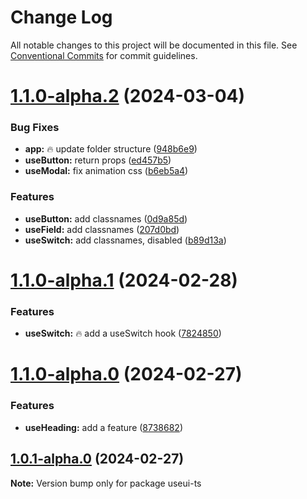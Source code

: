 # Change Log

All notable changes to this project will be documented in this file.
See [Conventional Commits](https://conventionalcommits.org) for commit guidelines.

# [1.1.0-alpha.2](https://github.com/emilov2501/use-ui/compare/useui-ts@1.1.0-alpha.1...useui-ts@1.1.0-alpha.2) (2024-03-04)


### Bug Fixes

* **app:** :fire: update folder structure ([948b6e9](https://github.com/emilov2501/use-ui/commit/948b6e957b468717d3ec7e2a9137549a393b13d4))
* **useButton:** return props ([ed457b5](https://github.com/emilov2501/use-ui/commit/ed457b5689479b939a7d49dc273cbd933e9d6ff2))
* **useModal:** fix animation css ([b6eb5a4](https://github.com/emilov2501/use-ui/commit/b6eb5a46ff37317f56a69b05203dac98ec125b73))


### Features

* **useButton:** add classnames ([0d9a85d](https://github.com/emilov2501/use-ui/commit/0d9a85d6b69a3ef0e0808e97151ab23040a2e871))
* **useField:** add classnames ([207d0bd](https://github.com/emilov2501/use-ui/commit/207d0bdafeb2538e134a17068bd2b40d77386a36))
* **useSwitch:** add classnames, disabled ([b89d13a](https://github.com/emilov2501/use-ui/commit/b89d13aec669e2174a69e210112a54f785fa1e26))





# [1.1.0-alpha.1](https://github.com/emilov2501/use-ui/compare/useui-ts@1.1.0-alpha.0...useui-ts@1.1.0-alpha.1) (2024-02-28)


### Features

* **useSwitch:** :fire: add a useSwitch hook ([7824850](https://github.com/emilov2501/use-ui/commit/78248507125cabbbe971e38895b6236cf30f01ed))





# [1.1.0-alpha.0](https://github.com/emilov2501/use-ui/compare/useui-ts@1.0.1-alpha.0...useui-ts@1.1.0-alpha.0) (2024-02-27)


### Features

* **useHeading:** add a feature ([8738682](https://github.com/emilov2501/use-ui/commit/87386826c6c1e000c981523de1c0d2287b0870b9))





## [1.0.1-alpha.0](https://github.com/emilov2501/use-ui/compare/useui-ts@1.5.1...useui-ts@1.0.1-alpha.0) (2024-02-27)

**Note:** Version bump only for package useui-ts
